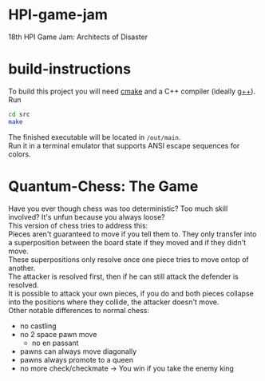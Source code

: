 # HPI-game-jam
18th HPI Game Jam: Architects of Disaster
# build-instructions
To build this project you will need [cmake](https://cmake.org/) and a C++ compiler (ideally [g++](https://gcc.gnu.org/)).  
Run
```sh
cd src
make
```
The finished executable will be located in `/out/main`.  
Run it in a terminal emulator that supports ANSI escape sequences for colors.  
# Quantum-Chess: The Game
Have you ever though chess was too deterministic? Too much skill involved? It's unfun because you always loose?  
This version of chess tries to address this:  
Pieces aren't guaranteed to move if you tell them to. They only transfer into a superposition between the board state if they moved and if they didn't move.  
These superpositions only resolve once one piece tries to move ontop of another.  
The attacker is resolved first, then if he can still attack the defender is resolved.  
It is possible to attack your own pieces, if you do and both pieces collapse into the positions where they collide, the attacker doesn't move.  
Other notable differences to normal chess:
- no castling
- no 2 space pawn move
	- no en passant
- pawns can always move diagonally
- pawns always promote to a queen
- no more check/checkmate -> You win if you take the enemy king
